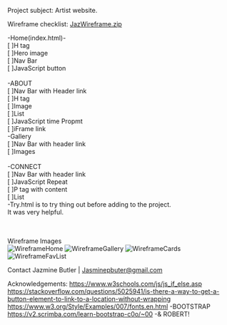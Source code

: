 Project subject:
Artist website.


Wireframe checklist:
[JazWireframe.zip](https://github.com/user-attachments/files/16243080/JazWireframe.zip)

-Home(index.html)-<br>
[ ]H tag<br>
[ ]Hero image<br>
[ ]Nav Bar<br>
[ ]JavaScript button<br>
<br>
-ABOUT<br>
[ ]Nav Bar with Header link<br>
[ ]H tag<br>
[ ]Image<br>
[ ]List<br>
[ ]JavaScript time Propmt<br>
[ ]iFrame link
<br>
-Gallery<br>
[ ]Nav Bar with header link<br>
[ ]Images<br>
<br>
-CONNECT<br>
[ ]Nav Bar with header link<br>
[ ]JavaScript Repeat<br>
[ ]P tag with content<br>
[ ]List
<br>
-Try.html is to try thing out before adding to the project.
<br>It was very helpful.

<br><br>
Wireframe Images
<br>
![WireframeHome](https://github.com/user-attachments/assets/5b8318ab-5058-481d-877b-b6da07ddb721)
![WireframeGallery](https://github.com/user-attachments/assets/5334c284-c667-4a54-80a9-fb3f9c2deb60)
![WireframeCards](https://github.com/user-attachments/assets/070ded07-acb1-40dd-9720-268ac06284d8)
![WireframeFavList](https://github.com/user-attachments/assets/956d071b-fad2-47f0-85c9-f96163698b72)

Contact
Jazmine Butler | Jasminepbuter@gmail.com

Acknowledgements:
https://www.w3schools.com/js/js_if_else.asp
https://stackoverflow.com/questions/5025941/is-there-a-way-to-get-a-button-element-to-link-to-a-location-without-wrapping
https://www.w3.org/Style/Examples/007/fonts.en.html
-BOOTSTRAP
https://v2.scrimba.com/learn-bootstrap-c0o/~00
-& ROBERT!
